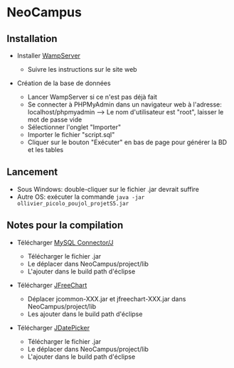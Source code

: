# NeoCampus

## Installation

- Installer [WampServer](http://www.wampserver.com/)
    * Suivre les instructions sur le site web

- Création de la base de données
    * Lancer WampServer si ce n'est pas déjà fait
    * Se connecter à PHPMyAdmin dans un navigateur web à l'adresse: localhost/phpmyadmin
        --> Le nom d'utilisateur est "root", laisser le mot de passe vide
    * Sélectionner l'onglet "Importer"
    * Importer le fichier "script.sql"
    * Cliquer sur le bouton "Exécuter" en bas de page pour générer la BD et les tables


## Lancement

- Sous Windows: double-cliquer sur le fichier .jar devrait suffire
- Autre OS: exécuter la commande ```java -jar ollivier_picolo_poujol_projetS5.jar```


## Notes pour la compilation

- Télécharger [MySQL Connector/J](https://mvnrepository.com/artifact/mysql/mysql-connector-java/8.0.13)
    * Télécharger le fichier .jar
    * Le déplacer dans NeoCampus/project/lib
    * L'ajouter dans le build path d'éclipse

- Télécharger [JFreeChart](https://sourceforge.net/projects/jfreechart/files/)
    * Déplacer jcommon-XXX.jar et jfreechart-XXX.jar dans NeoCampus/project/lib
    * Les ajouter dans le build path d'éclipse

- Télécharger [JDatePicker](https://sourceforge.net/projects/jdatepicker/)
    * Télécharger le fichier .jar
    * Le déplacer dans NeoCampus/project/lib
    * L'ajouter dans le build path d'éclipse
